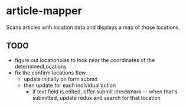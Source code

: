 # article-mapper
Scans articles with location data and displays a map of those locations.

## TODO
* figure out locationbias to look near the coordinates of the determinedLocations
* fix the confirm locations flow
    * update initially on form submit
    * then update for each individual action
        * if text field is edited, offer submit checkmark -- when that's submitted, update redux and search for that location
